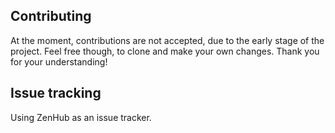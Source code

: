 ## Contributing

At the moment, contributions are not accepted, due to the early stage of the project.
Feel free though, to clone and make your own changes.
Thank you for your understanding!

## Issue tracking

Using ZenHub as an issue tracker.

